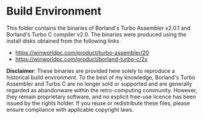 # Build Environment

This folder contains the binaries of Borland's Turbo Assembler v2.0.1 and
Borland's Turbo C compiler v2.0. The binaries were produced using the install
disks obtained from the following links
* https://winworldpc.com/product/turbo-assembler/20
* https://winworldpc.com/product/borland-turbo-c/2x

**Disclaimer**: These binaries are provided here solely to reproduce a
historical build environment. To the best of my knowledge, Borland's Turbo
Assembler and Turbo C are no longer sold or supported and are generally regarded
as abandonware within the retro-computing community. However, they remain
proprietary software, and no explicit free-use licence has been issued by the
rights holder. If you reuse or redistribute these files, please ensure
compliance with applicable copyright laws.